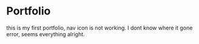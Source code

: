 # Portfolio
this is my first portfolio, 
nav icon is not working. I dont know where it gone error, seems everything alright.
